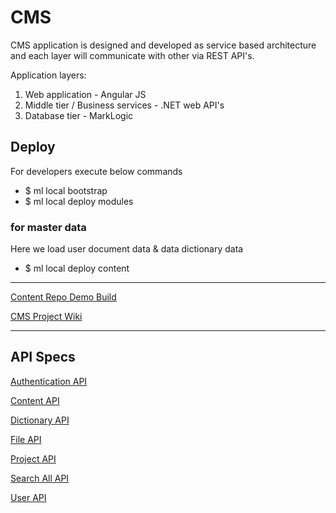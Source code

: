 # CMS

CMS application is designed and developed as service based architecture and each layer will communicate with other via REST API's.  

Application layers:

1. Web application - Angular JS
2. Middle tier / Business services - .NET web API's
3. Database tier - MarkLogic

## Deploy
For developers execute below commands
* $ ml local bootstrap
* $ ml local deploy modules

### for master data 
Here we load user document data & data dictionary data
* $ ml local deploy content

***

[Content Repo Demo Build](http://ec2-54-209-174-53.compute-1.amazonaws.com:8060/)

[CMS Project Wiki](../../wiki)

***

## API Specs

[Authentication API](../../wiki/Authentication-API)

[Content API](../../wiki/Content-API)

[Dictionary API](../../wiki/Dictionary-API)

[File API](../../wiki/File-API)

[Project API](../../wiki/Project-API)

[Search All API](../../wiki/Search-All-API)

[User API](../../wiki/User-API)
